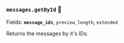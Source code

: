### `messages.getById` 🔰

Fields: **`message_ids`**, `preview_length`, `extended`

Returns the messages by it's IDs.
